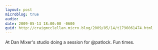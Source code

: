 ```yaml
---
layout: post
microblog: true
audio: 
date: 2009-05-13 18:00:00 -0600
guid: http://craigmcclellan.micro.blog/2009/05/14/t1796061474.html
---
```

At Dan Mixer's studio doing a session for @patlock. Fun times.
